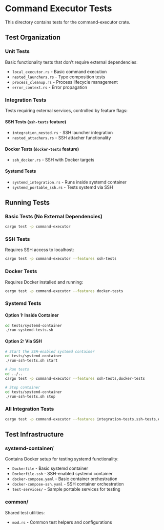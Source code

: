 # Command Executor Tests

This directory contains tests for the command-executor crate.

## Test Organization

### Unit Tests
Basic functionality tests that don't require external dependencies:
- `local_executor.rs` - Basic command execution
- `nested_launchers.rs` - Type composition tests
- `process_cleanup.rs` - Process lifecycle management
- `error_context.rs` - Error propagation

### Integration Tests
Tests requiring external services, controlled by feature flags:

#### SSH Tests (`ssh-tests` feature)
- `integration_nested.rs` - SSH launcher integration
- `nested_attachers.rs` - SSH attacher functionality

#### Docker Tests (`docker-tests` feature)
- `ssh_docker.rs` - SSH with Docker targets

#### Systemd Tests
- `systemd_integration.rs` - Runs inside systemd container
- `systemd_portable_ssh.rs` - Tests systemd via SSH

## Running Tests

### Basic Tests (No External Dependencies)
```bash
cargo test -p command-executor
```

### SSH Tests
Requires SSH access to localhost:
```bash
cargo test -p command-executor --features ssh-tests
```

### Docker Tests
Requires Docker installed and running:
```bash
cargo test -p command-executor --features docker-tests
```

### Systemd Tests

#### Option 1: Inside Container
```bash
cd tests/systemd-container
./run-systemd-tests.sh
```

#### Option 2: Via SSH
```bash
# Start the SSH-enabled systemd container
cd tests/systemd-container
./run-ssh-tests.sh start

# Run tests
cd ../..
cargo test -p command-executor --features ssh-tests,docker-tests

# Stop container
cd tests/systemd-container
./run-ssh-tests.sh stop
```

### All Integration Tests
```bash
cargo test -p command-executor --features integration-tests,ssh-tests,docker-tests
```

## Test Infrastructure

### systemd-container/
Contains Docker setup for testing systemd functionality:
- `Dockerfile` - Basic systemd container
- `Dockerfile.ssh` - SSH-enabled systemd container
- `docker-compose.yaml` - Basic container orchestration
- `docker-compose-ssh.yaml` - SSH container orchestration
- `test-services/` - Sample portable services for testing

### common/
Shared test utilities:
- `mod.rs` - Common test helpers and configurations

